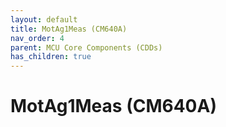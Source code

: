 ```yaml
---
layout: default
title: MotAg1Meas (CM640A)
nav_order: 4
parent: MCU Core Components (CDDs)
has_children: true
---
```

# MotAg1Meas (CM640A)
